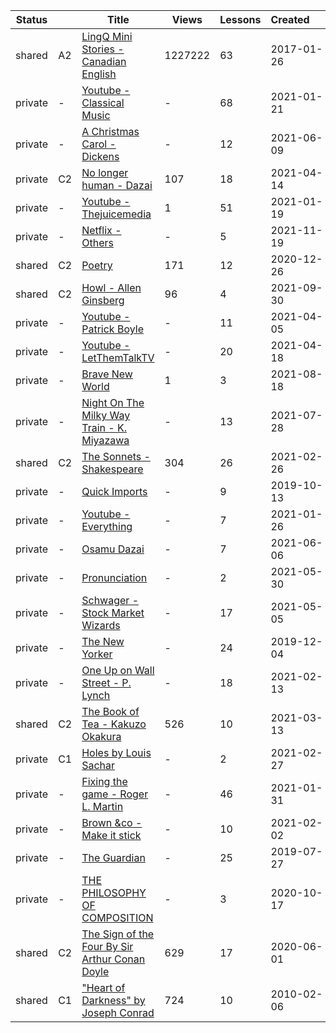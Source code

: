 |Status| |Title|Views|Lessons|Created&nbsp;&nbsp;&nbsp;&nbsp;&nbsp;&nbsp;|Updated&nbsp;&nbsp;&nbsp;&nbsp;&nbsp;&nbsp;|
|------|-|-----|-----|-------|--------------|--------------|
|shared|A2|[LingQ Mini Stories - Canadian English](https://www.lingq.com/en/learn/en/web/library/course/271393)|1227222|63|2017-01-26|2023-09-23
|private|-|[Youtube - Classical Music](https://www.lingq.com/en/learn/en/web/library/course/772977)|-|68|2021-01-21|2022-01-27
|private|-|[A Christmas Carol - Dickens](https://www.lingq.com/en/learn/en/web/library/course/861755)|-|12|2021-06-09|2022-01-26
|private|C2|[No longer human - Dazai](https://www.lingq.com/en/learn/en/web/library/course/829471)|107|18|2021-04-14|2022-01-25
|private|-|[Youtube - Thejuicemedia](https://www.lingq.com/en/learn/en/web/library/course/771731)|1|51|2021-01-19|2021-12-21
|private|-|[Netflix - Others](https://www.lingq.com/en/learn/en/web/library/course/962851)|-|5|2021-11-19|2021-11-19
|shared|C2|[Poetry](https://www.lingq.com/en/learn/en/web/library/course/755921)|171|12|2020-12-26|2021-10-24
|shared|C2|[Howl - Allen Ginsberg](https://www.lingq.com/en/learn/en/web/library/course/928496)|96|4|2021-09-30|2021-09-30
|private|-|[Youtube - Patrick Boyle](https://www.lingq.com/en/learn/en/web/library/course/921053)|-|11|2021-04-05|2021-09-30
|private|-|[Youtube - LetThemTalkTV](https://www.lingq.com/en/learn/en/web/library/course/832005)|-|20|2021-04-18|2021-09-17
|private|-|[Brave New World](https://www.lingq.com/en/learn/en/web/library/course/901856)|1|3|2021-08-18|2021-08-18
|private|-|[Night On The Milky Way Train - K. Miyazawa](https://www.lingq.com/en/learn/en/web/library/course/889746)|-|13|2021-07-28|2021-08-13
|shared|C2|[The Sonnets - Shakespeare](https://www.lingq.com/en/learn/en/web/library/course/799368)|304|26|2021-02-26|2021-08-10
|private|-|[Quick Imports](https://www.lingq.com/en/learn/en/web/library/course/516613)|-|9|2019-10-13|2021-07-21
|private|-|[Youtube - Everything](https://www.lingq.com/en/learn/en/web/library/course/778231)|-|7|2021-01-26|2021-06-29
|private|-|[Osamu Dazai](https://www.lingq.com/en/learn/en/web/library/course/860062)|-|7|2021-06-06|2021-06-11
|private|-|[Pronunciation](https://www.lingq.com/en/learn/en/web/library/course/856229)|-|2|2021-05-30|2021-06-05
|private|-|[Schwager - Stock Market Wizards](https://www.lingq.com/en/learn/en/web/library/course/841833)|-|17|2021-05-05|2021-05-29
|private|-|[The New Yorker](https://www.lingq.com/en/learn/en/web/library/course/536744)|-|24|2019-12-04|2021-04-22
|private|-|[One Up on Wall Street - P. Lynch](https://www.lingq.com/en/learn/en/web/library/course/789806)|-|18|2021-02-13|2021-04-14
|shared|C2|[The Book of Tea - Kakuzo Okakura](https://www.lingq.com/en/learn/en/web/library/course/809537)|526|10|2021-03-13|2021-03-30
|private|C1|[Holes by Louis Sachar](https://www.lingq.com/en/learn/en/web/library/course/799967)|-|2|2021-02-27|2021-02-27
|private|-|[Fixing the game - Roger L. Martin](https://www.lingq.com/en/learn/en/web/library/course/780155)|-|46|2021-01-31|2021-02-02
|private|-|[Brown &co - Make it stick](https://www.lingq.com/en/learn/en/web/library/course/781529)|-|10|2021-02-02|2021-02-02
|private|-|[The Guardian](https://www.lingq.com/en/learn/en/web/library/course/487904)|-|25|2019-07-27|2021-01-21
|private|-|[THE PHILOSOPHY OF COMPOSITION](https://www.lingq.com/en/learn/en/web/library/course/713358)|-|3|2020-10-17|2020-10-17
|shared|C2|[The Sign of the Four By Sir Arthur Conan Doyle](https://www.lingq.com/en/learn/en/web/library/course/636814)|629|17|2020-06-01|2020-06-01
|shared|C1|["Heart of Darkness" by Joseph Conrad ](https://www.lingq.com/en/learn/en/web/library/course/43842)|724|10|2010-02-06|2010-02-06
